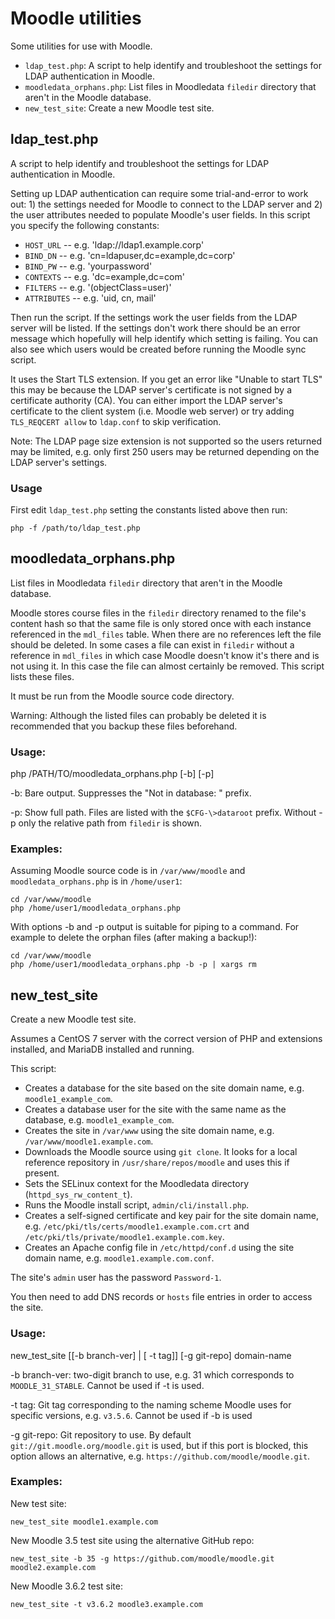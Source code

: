 Moodle utilities
================

Some utilities for use with Moodle.

  * `ldap_test.php`: A script to help identify and troubleshoot the settings for LDAP authentication in Moodle.
  * `moodledata_orphans.php`: List files in Moodledata `filedir` directory that aren't in the Moodle database.
  * `new_test_site`: Create a new Moodle test site.

## ldap\_test.php
A script to help identify and troubleshoot the settings for LDAP authentication in Moodle.

Setting up LDAP authentication can require some trial-and-error to work out: 1) the settings needed for Moodle to connect to the LDAP server and 2) the user attributes needed to populate Moodle's user fields. In this script you specify the following constants:

* `HOST_URL` -- e.g. 'ldap://ldap1.example.corp'
* `BIND_DN` -- e.g. 'cn=ldapuser,dc=example,dc=corp'
* `BIND_PW` -- e.g. 'yourpassword'
* `CONTEXTS` -- e.g. 'dc=example,dc=com'
* `FILTERS` -- e.g. '(objectClass=user)'
* `ATTRIBUTES` -- e.g. 'uid, cn, mail'

Then run the script. If the settings work the user fields from the LDAP server will be listed. If the settings don't work there should be an error message which hopefully will help identify which setting is failing. You can also see which users would be created before running the Moodle sync script.

It uses the Start TLS extension. If you get an error like "Unable to start TLS" this may be because the LDAP server's certificate is not signed by a certificate authority (CA). You can either import the LDAP server's certificate to the client system (i.e. Moodle web server) or try adding `TLS_REQCERT allow` to `ldap.conf` to skip verification.

Note: The LDAP page size extension is not supported so the users returned may be limited, e.g. only first 250 users may be returned depending on the LDAP server's settings.

### Usage
First edit `ldap_test.php` setting the constants listed above then run:

	php -f /path/to/ldap_test.php

## moodledata\_orphans.php
List files in Moodledata `filedir` directory that aren't in the Moodle database.

Moodle stores course files in the `filedir` directory renamed to the file's content hash so that the same file is only stored once with each instance referenced in the `mdl_files` table. When there are no references left the file should be deleted. In some cases a file can exist in `filedir` without a reference in `mdl_files` in which case Moodle doesn't know it's there and is not using it. In this case the file can almost certainly be removed. This script lists these files.

It must be run from the Moodle source code directory.

Warning: Although the listed files can probably be deleted it is recommended that you backup these files beforehand.

### Usage:
php /PATH/TO/moodledata\_orphans.php [-b] [-p]

-b: Bare output. Suppresses the "Not in database: " prefix.

-p: Show full path. Files are listed with the `$CFG-\>dataroot` prefix. Without -p only the relative path from `filedir` is shown.

### Examples:
Assuming Moodle source code is in `/var/www/moodle` and `moodledata_orphans.php` is in `/home/user1`:

	cd /var/www/moodle
	php /home/user1/moodledata_orphans.php

With options -b and -p output is suitable for piping to a command. For example to delete the orphan files (after making a backup!):

	cd /var/www/moodle
	php /home/user1/moodledata_orphans.php -b -p | xargs rm

## new\_test\_site
Create a new Moodle test site.

Assumes a CentOS 7 server with the correct version of PHP and extensions installed, and MariaDB installed and running.

This script:

  * Creates a database for the site based on the site domain name, e.g. `moodle1_example_com`.
  * Creates a database user for the site with the same name as the database, e.g. `moodle1_example_com`.
  * Creates the site in `/var/www` using the site domain name, e.g. `/var/www/moodle1.example.com`.
  * Downloads the Moodle source using `git clone`. It looks for a local reference repository in `/usr/share/repos/moodle` and uses this if present.
  * Sets the SELinux context for the Moodledata directory (`httpd_sys_rw_content_t`).
  * Runs the Moodle install script, `admin/cli/install.php`.
  * Creates a self-signed certificate and key pair for the site domain name, e.g. `/etc/pki/tls/certs/moodle1.example.com.crt` and `/etc/pki/tls/private/moodle1.example.com.key`.
  * Creates an Apache config file in `/etc/httpd/conf.d` using the site domain name, e.g. `moodle1.example.com.conf`.

The site's `admin` user has the password `Password-1`.

You then need to add DNS records or `hosts` file entries in order to access the site.

### Usage:
new\_test\_site [[-b branch-ver] | [ -t tag]] [-g git-repo] domain-name

-b branch-ver: two-digit branch to use, e.g. 31 which corresponds to `MOODLE_31_STABLE`. Cannot be used if -t is used.

-t tag: Git tag corresponding to the naming scheme Moodle uses for specific versions, e.g. `v3.5.6`. Cannot be used if -b is used

-g git-repo: Git repository to use. By default `git://git.moodle.org/moodle.git` is used, but if this port is blocked, this option allows an alternative, e.g. `https://github.com/moodle/moodle.git`.

### Examples:
New test site:

	new_test_site moodle1.example.com

New Moodle 3.5 test site using the alternative GitHub repo:

	new_test_site -b 35 -g https://github.com/moodle/moodle.git moodle2.example.com

New Moodle 3.6.2 test site:

	new_test_site -t v3.6.2 moodle3.example.com
